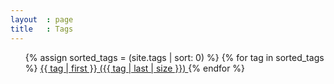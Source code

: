 ```yaml
---
layout  : page
title   : Tags
---
```

<ul class="tag-cloud">
{% assign sorted_tags = (site.tags | sort: 0) %}
{% for tag in sorted_tags %}
    <a href="/tags/{{ tag[0] }}">
      {{ tag | first }} ({{ tag | last | size }})
    </a>
{% endfor %}
</ul>
